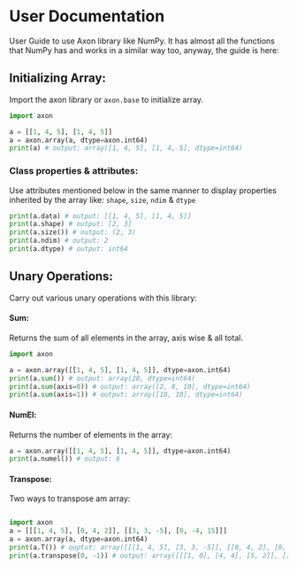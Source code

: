 # User Documentation

User Guide to use Axon library like NumPy. It has almost all the functions that NumPy has and works in a similar way too, anyway, the guide is here:

## Initializing Array:
Import the axon library or `axon.base` to initialize array.

```python
import axon

a = [[1, 4, 5], [1, 4, 5]]
a = axon.array(a, dtype=axon.int64)
print(a) # output: array([1, 4, 5], [1, 4, 5], dtype=int64)
```

### Class properties & attributes:
Use attributes mentioned below in the same manner to display properties inherited by the array like: `shape`, `size`, `ndim` & `dtype`
```python
print(a.data) # output: [[1, 4, 5], [1, 4, 5]]
print(a.shape) # output: [2, 3]
print(a.size()) # output: (2, 3)
print(a.ndim) # output: 2
print(a.dtype) # output: int64
```

## Unary Operations:
Carry out various unary operations with this library:

#### Sum:
Returns the sum of all elements in the array, axis wise & all total.
```python
import axon

a = axon.array([[1, 4, 5], [1, 4, 5]], dtype=axon.int64)
print(a.sum()) # output: array(20, dtype=int64)
print(a.sum(axis=0)) # output: array([2, 8, 10], dtype=int64)
print(a.sum(axis=1)) # output: array([10, 10], dtype=int64)
```

#### NumEl:
Returns the number of elements in the array:
```python
a = axon.array([[1, 4, 5], [1, 4, 5]], dtype=axon.int64)
print(a.numel()) # output: 6
```

#### Transpose:
Two ways to transpose am array:
```python

import axon
a = [[[1, 4, 5], [0, 4, 2]], [[3, 3, -5], [0, -4, 15]]]
a = axon.array(a, dtype=axon.int64)
print(a.T()) # ouptut: array([[[1, 4, 5], [3, 3, -5]], [[0, 4, 2], [0, -4, 15]]], dtype=int64)
print(a.transpose(0, -1)) # output: array([[[1, 0], [4, 4], [5, 2]], [[3, 0], [3, -4], [-5, 15]]], dtype=int64)
```